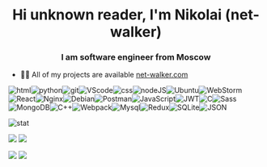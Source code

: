 <h1 align="center">Hi unknown reader, I'm Nikolai (net-walker)</h1>
<h3 align="center">I am software engineer from Moscow</h3>

- 👨‍💻 All of my projects are available [net-walker.com](https://net-walker.com/)

![html](https://img.shields.io/badge/html%20-%23E34F26.svg?&style=for-the-badge&logo=html5&logoColor=white)![python](https://img.shields.io/badge/python%20-%2314354C.svg?&style=for-the-badge&logo=python&logoColor=white)![git](https://img.shields.io/badge/git%20-%23F05033.svg?&style=for-the-badge&logo=git&logoColor=white)![VScode](https://img.shields.io/badge/VSCode-0078D4?style=for-the-badge&logo=visual%20studio%20code&logoColor=white)![css](https://img.shields.io/badge/css%20-%231572B6.svg?&style=for-the-badge&logo=css3&logoColor=white)![nodeJS](https://img.shields.io/badge/Node.js-339933?style=for-the-badge&logo=nodedotjs&logoColor=white)![Ubuntu](https://img.shields.io/badge/Ubuntu-E95420?style=for-the-badge&logo=ubuntu&logoColor=white)![WebStorm](https://img.shields.io/badge/WebStorm-000000?style=for-the-badge&logo=WebStorm&logoColor=white)![React](https://img.shields.io/badge/React-20232A?style=for-the-badge&logo=react&logoColor=61DAFB)![Nginx](https://img.shields.io/badge/nginx-%23009639.svg?style=for-the-badge&logo=nginx&logoColor=white)![Debian](https://img.shields.io/badge/Debian-D70A53?style=for-the-badge&logo=debian&logoColor=white)![Postman](https://img.shields.io/badge/Postman-FF6C37?style=for-the-badge&logo=postman&logoColor=red)![JavaScript](https://img.shields.io/badge/JavaScript-323330?style=for-the-badge&logo=javascript&logoColor=F7DF1E)![JWT](https://img.shields.io/badge/JWT-000000?style=for-the-badge&logo=JSON%20web%20tokens&logoColor=white)![C](https://img.shields.io/badge/C-00599C?style=for-the-badge&logo=c&logoColor=white)![Sass](https://img.shields.io/badge/Sass-CC6699?style=for-the-badge&logo=sass&logoColor=white)![MongoDB](https://img.shields.io/badge/MongoDB-%234ea94b.svg?style=for-the-badge&logo=mongodb&logoColor=white)![C++](https://img.shields.io/badge/c++-%2300599C.svg?style=for-the-badge&logo=c%2B%2B&logoColor=white)![Webpack](https://img.shields.io/badge/Webpack-8DD6F9?style=for-the-badge&logo=Webpack&logoColor=white)![Mysql](https://img.shields.io/badge/MySQL-005C84?style=for-the-badge&logo=mysql&logoColor=white)![Redux](https://img.shields.io/badge/Redux-593D88?style=for-the-badge&logo=redux&logoColor=white)![SQLite](https://img.shields.io/badge/sqlite-%2307405e.svg?style=for-the-badge&logo=sqlite&logoColor=white)![JSON](https://img.shields.io/badge/json-5E5C5C?style=for-the-badge&logo=json&logoColor=white)

![stat](https://github-profile-summary-cards.vercel.app/api/cards/profile-details?username=n3t-walker&theme=tokyonight) </div>

![](https://github-profile-summary-cards.vercel.app/api/cards/most-commit-language?username=n3t-walker&theme=tokyonight) ![](https://github-profile-summary-cards.vercel.app/api/cards/repos-per-language?username=n3t-walker&theme=tokyonight)

![](https://github-profile-summary-cards.vercel.app/api/cards/stats?username=n3t-walker&theme=tokyonight) ![](https://github-profile-summary-cards.vercel.app/api/cards/productive-time?username=n3t-walker&theme=tokyonight)
